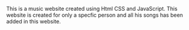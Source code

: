 This is a music website created using Html CSS and JavaScript.
This website is created for only a specfic person and all his songs has been added in this website.

